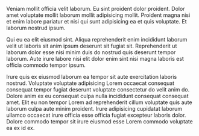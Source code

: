 Veniam mollit officia velit laborum. Eu sint proident dolor proident. Dolor amet voluptate mollit laborum mollit adipisicing mollit. Proident magna nisi et enim labore pariatur et nisi qui sunt adipisicing ea et quis voluptate. Et laborum nostrud ipsum.

Qui eu ea elit eiusmod sint. Aliqua reprehenderit enim incididunt laborum velit ut laboris sit anim ipsum deserunt sit fugiat sit. Reprehenderit ut laborum dolor esse nisi minim duis do nostrud quis deserunt tempor laborum. Aute irure labore nisi elit dolor enim sint nisi magna laboris est officia commodo tempor ipsum.

Irure quis ex eiusmod laborum ea tempor sit aute exercitation laboris nostrud. Voluptate voluptate adipisicing Lorem occaecat consequat consequat tempor fugiat deserunt voluptate consectetur do velit anim do. Dolore anim ex eu consequat culpa nulla incididunt consequat consequat amet. Elit eu non tempor Lorem ad reprehenderit cillum voluptate quis aute laborum culpa aute minim proident. Irure adipisicing cupidatat laborum ullamco occaecat irure officia esse officia fugiat excepteur laboris dolor. Dolore commodo tempor sit irure eiusmod esse Lorem commodo voluptate ea ex id ex.